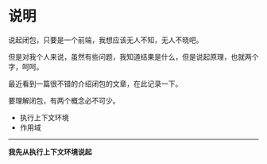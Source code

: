 # 说明
说起闭包，只要是一个前端，我想应该无人不知，无人不晓吧。

但是对我个人来说，虽然有些问题，我知道结果是什么，但是说起原理，也就两个字，呵呵。

最近看到一篇很不错的介绍闭包的文章，在此记录一下。

要理解闭包，有两个概念必不可少。
- 执行上下文环境
- 作用域
------

**我先从执行上下文环境说起**
